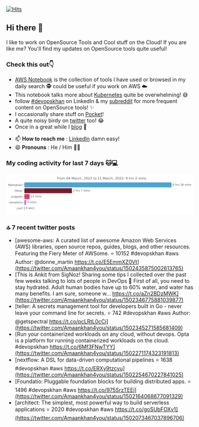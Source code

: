 [![Hits](https://hits.seeyoufarm.com/api/count/incr/badge.svg?url=https%3A%2F%2Fgithub.com%2Fakhan4u%2Fhit-counter&count_bg=%2379C83D&title_bg=%23555555&icon=&icon_color=%23E7E7E7&title=visits&edge_flat=false)](https://hits.seeyoufarm.com)

## Hi there 👋

I like to work on OpenSource Tools and Cool stuff on the Cloud! If you are like me? You'll find my updates on OpenSource tools quite useful!

### Check this out👇

* [AWS Notebook](https://histre.com/public/notebooks/dnllyanu/aws/) is the collection of tools I have used or browsed in my daily search 🕵️ could be useful if you work on AWS ☁️
* This notebook talks more about [Kubernetes](https://histre.com/public/notebooks/6uxdvo3y/kubernetes/) quite be overwhelming! 😅
* follow [#devopskhan](https://www.linkedin.com/feed/hashtag/devopskhan/) on LinkedIn & my [subreddit](https://www.reddit.com/r/devopskhan/) for more frequent content on OpenSource tools! ✨
* I occasionally share stuff on [Pocket](https://getpocket.com/@ej6g8d1dp2829A16a9Tf5d4T6bAMp3d8791rejDe86yem3bm4e14ex4fT4dluk29)!
* A quite noisy birdy on [twitter](https://twitter.com/Amaankhan4you) too! 😂
* Once in a great while I [blog](https://linuxparrot.com/) 😬


- 📫 **How to reach me** : [LinkedIn](https://www.linkedin.com/in/amaan-khan-linux-ninja) damn easy!
- 😄 **Pronouns** : He / Him 🤷‍♂️

### My coding activity for last 7 days 🐱💻

<img src="https://github.com/akhan4u/akhan4u/blob/main/images/stat.svg" alt="Amaan's Wakatime Activity!"/>

### 🔝 7 recent twitter posts
<!-- DEVDOJO:START -->
- [awesome-aws: A curated list of awesome Amazon Web Services &lpar;AWS&rpar; libraries, open source repos, guides, blogs, and other resources.  Featuring the Fiery Meter of AWSome.
⭐️ 10152
#devopskhan #aws
Author: @donne_martin
https://t.co/E5EmmXZ0Vt](https://twitter.com/Amaankhan4you/status/1502435875002613765)
- [This is Ankit from SigNoz! Sharing some tips I collected over the past few weeks talking to lots of people in DevOps 👋 First of all, you need to stay hydrated. Adult human bodies have up to 60% water, and water has many benefits. I am sure, someone w… https://t.co/aZn2BDzMWK](https://twitter.com/Amaankhan4you/status/1502346775881039877)
- [teller: A secrets management tool for developers built in Go - never leave your command line for secrets.
⭐️ 742
#devopskhan #aws
Author: @getspectral
https://t.co/pcLRtL0cCi](https://twitter.com/Amaankhan4you/status/1502345271585681409)
- [Run your containerized workloads on any cloud, without devops. Opta is a platform for running containerized workloads on the cloud. #devopskhan https://t.co/6Mf3FNwTYY](https://twitter.com/Amaankhan4you/status/1502271174323191813)
- [nextflow: A DSL for data-driven computational pipelines
⭐️ 1638
#devopskhan #aws
https://t.co/ERXy9tzcyu](https://twitter.com/Amaankhan4you/status/1502254670227841025)
- [Foundatio: Pluggable foundation blocks for building distributed apps.
⭐️ 1496
#devopskhan #aws
https://t.co/975SrzTEEj](https://twitter.com/Amaankhan4you/status/1502164068677091329)
- [architect: The simplest, most powerful way to build serverless applications
⭐️ 2020
#devopskhan #aws
https://t.co/goSUbFOXv1](https://twitter.com/Amaankhan4you/status/1502073467037896706)
<!-- DEVDOJO:END -->

<!-- ![Amaan's GitHub stats](https://github-readme-stats.vercel.app/api?username=akhan4u&count_private=true&show_icons=true&hide=contribs) -->

